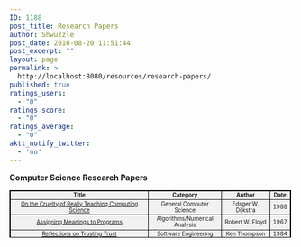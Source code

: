 ```yaml
---
ID: 1188
post_title: Research Papers
author: Shwuzzle
post_date: 2010-08-20 11:51:44
post_excerpt: ""
layout: page
permalink: >
  http://localhost:8080/resources/research-papers/
published: true
ratings_users:
  - "0"
ratings_score:
  - "0"
ratings_average:
  - "0"
aktt_notify_twitter:
  - 'no'
---
```

<strong>Computer Science Research Papers</strong>
<table style="font-size: 70%; background-color: #f2f1f2; border: 1px solid #000000; width: 500px; height: 84px;" border="1" frame="border" rules="all">
<tbody>
<tr style="text-align: center;">
<td><strong>Title</strong></td>
<td><strong>Category</strong></td>
<td><strong>Author</strong></td>
<td><strong>Date</strong></td>
</tr>
<tr>
<td style="text-align: center;"><a href="http://userweb.cs.utexas.edu/users/EWD/ewd10xx/EWD1036.PDF">On the Cruelty of Really Teaching Computing Science</a></td>
<td style="text-align: center;">General Computer Science</td>
<td style="text-align: center;">Edsger W. Dijkstra</td>
<td style="text-align: center;">1988</td>
</tr>
<tr>
<td style="text-align: center;"><a href="http://www.cs.virginia.edu/~weimer/2007-615/reading/FloydMeaning.pdf">Assigning Meanings to Programs</a></td>
<td style="text-align: center;">Algorithms/Numerical Analysis</td>
<td style="text-align: center;">Robert W. Floyd</td>
<td style="text-align: center;">1967</td>
</tr>
<tr style="text-align: center;">
<td><a href="http://cm.bell-labs.com/who/ken/trust.html" target="_blank">Reflections on Trusting Trust</a></td>
<td>Software Engineering</td>
<td>Ken Thompson</td>
<td>1984</td>
</tr>
<tr>
<td style="text-align: center;"><a href="http://www.cs.umd.edu/class/spring2003/cmsc838p/Design/criteria.pdf">On the Criteria to be Used in Decomposing Systems into Modules</a></td>
<td style="text-align: center;">Software Engineering</td>
<td style="text-align: center;">D.L. Parnas</td>
<td style="text-align: center;">1972</td>
</tr>
<tr>
<td style="text-align: center;"><a href="http://www.ecn.purdue.edu/ParaMount/papers/dijkstra68goto.pdf">Go To Statement Considered Harmful</a></td>
<td style="text-align: center;">Software Engineering</td>
<td style="text-align: center;">Edsger W. Dijkstra</td>
<td style="text-align: center;">1995</td>
</tr>
<tr style="text-align: center;">
<td style="text-align: center;"><a href="https://www.soe.ucsc.edu/classes/cmps130/Spring09/Papers/turing-1936.pdf">A.M. Turing on Computable Numbers, with an Application to the Entscheidungsproblem</a></td>
<td>Computational Science</td>
<td style="text-align: center;" valign="middle">A.M. Turing</td>
<td>1936</td>
</tr>
<tr style="text-align: center;">
<td style="text-align: center;"><a href="http://docs.sun.com/source/806-3568/ncg_goldberg.html">What Every Computer Scientist Should Know About Floating-Point Arithmetic</a></td>
<td>Computational Science</td>
<td><span style="font-family: Verdana,Arial,Helvetica,sans-serif;">David Goldberg</span></td>
<td>1991</td>
</tr>
<tr style="text-align: center;">
<td><a href="http://www.cs.virginia.edu/~evans/cs655/readings/steele.pdf">Growing a Language</a></td>
<td>Programming Languages</td>
<td>Guy L. Steele</td>
<td>1998</td>
</tr>
<tr style="text-align: center;">
<td><a href="http://www.eecs.berkeley.edu/Pubs/TechRpts/2006/EECS-2006-1.pdf">The Problem with Threads</a></td>
<td>Operating Systems</td>
<td>Edward A. Lee</td>
<td>2006</td>
</tr>
<tr style="text-align: center;">
<td><a href="http://harmful.cat-v.org/cat-v/unix_prog_design.pdf">Program Design in a Unix Environment</a></td>
<td>Software Engineering</td>
<td>Rob Pike</td>
<td>-</td>
</tr>
<tr style="text-align: center;">
<td><a href="http://www.cl.cam.ac.uk/users/rja14/Papers/wcf.pdf">Why Cryptosystems Fail</a></td>
<td>Cryptography</td>
<td>Ross Anderson</td>
<td>-</td>
</tr>
<tr style="text-align: center;">
<td><a href="http://portal.acm.org/ft_gateway.cfm?id=359579&amp;type=pdf&amp;coll=GUIDE&amp;dl=GUIDE&amp;CFID=105438565&amp;CFTOKEN=27239647">Can Programming Be Liberated From the Von Neumann Style?</a></td>
<td>Computer Architecture</td>
<td>John Backus</td>
<td>1978</td>
</tr>
<tr style="text-align: center;">
<td><a href="http://se.ethz.ch/people/arnout/patterns/download/karine_arnout_phd_thesis.pdf">From Patterns to Components</a></td>
<td>Software Engineering</td>
<td>Karine Arnout</td>
<td>2004</td>
</tr>
<tr style="text-align: center;">
<td><a href="http://plan9.escet.urjc.es/who/nemo/9.intro.pdf">Introduction to Operating Systems Abstractions - Using Plan 9 from Bell Labs</a></td>
<td>Operating Systems</td>
<td>Francisco J Ballesteros</td>
<td>-</td>
</tr>
</tbody>
</table>
<div id="_mcePaste" style="position: absolute; left: -10000px; top: 71px; width: 1px; height: 1px; overflow: hidden;">
<h2>Reflections on Trusting Trust</h2>
</div>